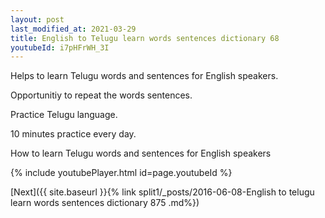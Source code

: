 ```yaml
---
layout: post
last_modified_at: 2021-03-29
title: English to Telugu learn words sentences dictionary 68 
youtubeId: i7pHFrWH_3I
---
```

 
 
Helps to learn Telugu words and sentences for English speakers.

Opportunitiy to repeat the words sentences. 

Practice Telugu language. 
 
10 minutes practice every day. 
 
How to learn Telugu words and sentences for English speakers 
 
{% include youtubePlayer.html id=page.youtubeId %}
 
 
[Next]({{ site.baseurl }}{% link  split1/_posts/2016-06-08-English to telugu learn words sentences dictionary 875 .md%})
 
